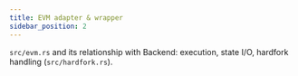 ```yaml
---
title: EVM adapter & wrapper
sidebar_position: 2
---
```


`src/evm.rs` and its relationship with Backend: execution, state I/O, hardfork handling (`src/hardfork.rs`).
